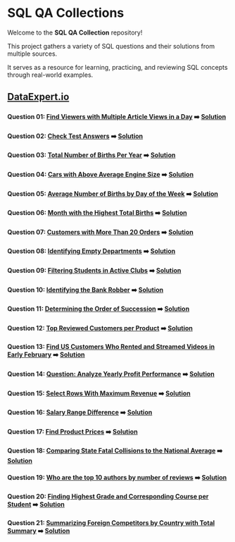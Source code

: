 # SQL QA Collections

Welcome to the **SQL QA Collection** repository!  

This project gathers a variety of SQL questions and their solutions from multiple sources.  

It serves as a resource for learning, practicing, and reviewing SQL concepts through real-world examples.

## [DataExpert.io](DataExpert.io/README.md)

###

#### Question 01: [Find Viewers with Multiple Article Views in a Day](https://www.dataexpert.io/question/find-multiple-article-viewers) ➡️ [Solution](DataExpert.io/DataExpert-SQL01.sql)

#### Question 02: [Check Test Answers](https://www.dataexpert.io/question/check-test-answers) ➡️ [Solution](DataExpert.io/DataExpert-SQL02.sql)

#### Question 03: [Total Number of Births Per Year](https://www.dataexpert.io/question/total-births-per-year) ➡️ [Solution](DataExpert.io/DataExpert-SQL03.sql)

#### Question 04: [Cars with Above Average Engine Size](https://www.dataexpert.io/question/cars-above-average-engine-size) ➡️ [Solution](DataExpert.io/DataExpert-SQL04.sql)

#### Question 05: [Average Number of Births by Day of the Week](https://www.dataexpert.io/question/average-births-per-day-of-week) ➡️ [Solution](DataExpert.io/DataExpert-SQL05.sql)

#### Question 06: [Month with the Highest Total Births](https://www.dataexpert.io/question/highest-birth-month) ➡️ [Solution](DataExpert.io/DataExpert-SQL06.sql)

#### Question 07: [Customers with More Than 20 Orders](https://www.dataexpert.io/question/loyal-customers) ➡️ [Solution](DataExpert.io/DataExpert-SQL07.sql)

#### Question 08: [Identifying Empty Departments](https://www.dataexpert.io/question/empty-departments-list) ➡️ [Solution](DataExpert.io/DataExpert-SQL08.sql)

#### Question 09: [Filtering Students in Active Clubs](https://www.dataexpert.io/question/active-club-members) ➡️ [Solution](DataExpert.io/DataExpert-SQL09.sql)

#### Question 10: [Identifying the Bank Robber](https://www.dataexpert.io/question/bank-robber-identification) ➡️ [Solution](DataExpert.io/DataExpert-SQL10.sql)

#### Question 11: [Determining the Order of Succession](https://www.dataexpert.io/question/order-of-succession) ➡️ [Solution](DataExpert.io/DataExpert-SQL11.sql)

#### Question 12: [Top Reviewed Customers per Product](https://www.dataexpert.io/question/top-reviewed-customers-per-product) ➡️ [Solution](DataExpert.io/DataExpert-SQL12.sql)

#### Question 13: [Find US Customers Who Rented and Streamed Videos in Early February](https://www.dataexpert.io/question/us-customers-rented-streamed-early-feb) ➡️ [Solution](DataExpert.io/DataExpert-SQL13.sql)

#### Question 14: [Question: Analyze Yearly Profit Performance](https://www.dataexpert.io/question/yearly-profit-performance) ➡️ [Solution](DataExpert.io/DataExpert-SQL14.sql)

#### Question 15: [Select Rows With Maximum Revenue](https://www.dataexpert.io/question/select-max-revenue-rows) ➡️ [Solution](DataExpert.io/DataExpert-SQL15.sql)

#### Question 16: [Salary Range Difference](https://www.dataexpert.io/question/salary-range-difference) ➡️ [Solution](DataExpert.io/DataExpert-SQL16.sql)

#### Question 17: [Find Product Prices](https://www.dataexpert.io/question/find-product-prices) ➡️ [Solution](DataExpert.io/DataExpert-SQL17.sql)

#### Question 18: [Comparing State Fatal Collisions to the National Average](https://www.dataexpert.io/question/state-fatal-collisions) ➡️ [Solution](DataExpert.io/DataExpert-SQL18.sql)

#### Question 19: [Who are the top 10 authors by number of reviews](https://www.dataexpert.io/question/top-10-authors-by-reviews) ➡️ [Solution](DataExpert.io/DataExpert-SQL19.sql)

#### Question 20: [Finding Highest Grade and Corresponding Course per Student](https://www.dataexpert.io/question/highest-grade-corresponding-course) ➡️ [Solution](DataExpert.io/DataExpert-SQL20.sql)

#### Question 21: [Summarizing Foreign Competitors by Country with Total Summary](https://www.dataexpert.io/question/foreign-competitors-summary) ➡️ [Solution](DataExpert.io/DataExpert-SQL21.sql)
